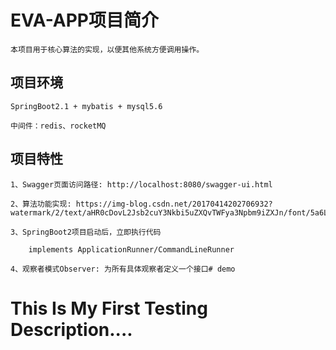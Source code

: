 
EVA-APP项目简介
========================
    
    本项目用于核心算法的实现，以便其他系统方便调用操作。
    
项目环境
------------------------------------------------

    SpringBoot2.1 + mybatis + mysql5.6
    
    中间件：redis、rocketMQ

项目特性
------------------------------------------------
   
    1、Swagger页面访问路径: http://localhost:8080/swagger-ui.html

    2、算法功能实现: https://img-blog.csdn.net/20170414202706932?watermark/2/text/aHR0cDovL2Jsb2cuY3Nkbi5uZXQvTWFya3Npbm9iZXJn/font/5a6L5L2T/fontsize/400/fill/I0JBQkFCMA==/dissolve/70/gravity/SouthEast

    3、SpringBoot2项目启动后，立即执行代码 
        
        implements ApplicationRunner/CommandLineRunner
    
    4、观察者模式Observer: 为所有具体观察者定义一个接口# demo
# This Is My First Testing Description....
